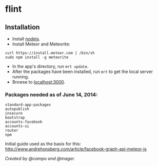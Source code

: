 flint
======================

## Installation

 * Install [nodejs](http://howtonode.org/how-to-install-nodejs).
 * Install Meteor and Meteorite:

```
curl https://install.meteor.com | /bin/sh
sudo npm install -g meteorite
```

 * In the app's directory, run `mrt update`.
 * After the packages have been installed, run `mrt` to get the local server running.
 * Browse to [localhost:3000](http://localhost:3000).

### Packages needed as of June 14, 2014:

```
standard-app-packages
autopublish
insecure
bootstrap
accounts-facebook
accounts-ui
router
npm
```

Initial guide used as the basis for this:
http://www.andrehonsberg.com/article/facebook-graph-api-meteor-js

_Created by @campo and @mager._


